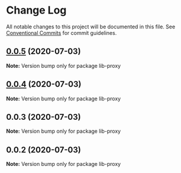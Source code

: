 # Change Log

All notable changes to this project will be documented in this file.
See [Conventional Commits](https://conventionalcommits.org) for commit guidelines.

## [0.0.5](https://bitbucket.org/karaxuna/exchange/compare/lib-proxy@0.0.4...lib-proxy@0.0.5) (2020-07-03)

**Note:** Version bump only for package lib-proxy





## [0.0.4](https://bitbucket.org/karaxuna/exchange/compare/lib-proxy@0.0.3...lib-proxy@0.0.4) (2020-07-03)

**Note:** Version bump only for package lib-proxy





## 0.0.3 (2020-07-03)

**Note:** Version bump only for package lib-proxy





## 0.0.2 (2020-07-03)

**Note:** Version bump only for package lib-proxy
